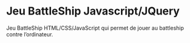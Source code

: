 # Jeu BattleShip Javascript/JQuery 

Jeu	BattleShip HTML/CSS/JavaScript qui permet de jouer au battleship contre l’ordinateur.